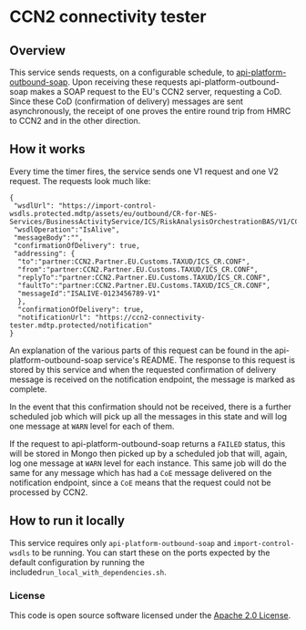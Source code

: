 
# CCN2 connectivity tester
## Overview
This service sends requests, on a configurable schedule, to [api-platform-outbound-soap](https://github.com/hmrc/api-platform-outbound-soap).
Upon receiving these requests api-platform-outbound-soap makes a SOAP request to the EU's CCN2 server, requesting a CoD.
Since these CoD (confirmation of delivery) messages are sent asynchronously, the receipt of one proves the entire round
trip from HMRC to CCN2 and in the other direction.

## How it works
Every time the timer fires, the service sends one V1 request and one V2 request. 
The requests look much like:
```
{
 "wsdlUrl": "https://import-control-wsdls.protected.mdtp/assets/eu/outbound/CR-for-NES-Services/BusinessActivityService/ICS/RiskAnalysisOrchestrationBAS/V1/CCN2.Service.Customs.Default.ICS.RiskAnalysisOrchestrationBAS_1.0.0_CCN2_1.0.0.wsdl",
 "wsdlOperation":"IsAlive",
 "messageBody":"", 
 "confirmationOfDelivery": true,
 "addressing": {
  "to":"partner:CCN2.Partner.EU.Customs.TAXUD/ICS_CR.CONF",
  "from":"partner:CCN2.Partner.EU.Customs.TAXUD/ICS_CR.CONF",
  "replyTo":"partner:CCN2.Partner.EU.Customs.TAXUD/ICS_CR.CONF",
  "faultTo":"partner:CCN2.Partner.EU.Customs.TAXUD/ICS_CR.CONF",
  "messageId":"ISALIVE-0123456789-V1"
  },
  "confirmationOfDelivery": true,
  "notificationUrl": "https://ccn2-connectivity-tester.mdtp.protected/notification"
}
```
An explanation of the various parts of this request can be found in the api-platform-outbound-soap service's README. 
The response to this request is stored by this service and when the requested confirmation of delivery message is received
on the notification endpoint, the message is marked as complete.

In the event that this confirmation should not be received, there is a further scheduled job which will pick up all the 
messages in this state and will log one message at `WARN` level for each of them.

If the request to api-platform-outbound-soap returns a `FAILED` status, this will be stored in Mongo then picked up by a 
scheduled job that will, again, log one message at `WARN` level for each instance. This same job will do the same for
any message which has had a `CoE` message delivered on the notification endpoint, since a `CoE` means that the request 
could not be processed by CCN2.


## How to run it locally
This service requires only `api-platform-outbound-soap` and `import-control-wsdls` to be running.
You can start these on the ports expected by the default configuration by running the included`run_local_with_dependencies.sh`. 
     

### License

This code is open source software licensed under the [Apache 2.0 License]("http://www.apache.org/licenses/LICENSE-2.0.html").